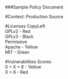 ###Sample Policy Document

#Context: Production Source

#Licenses 
  CopyLeft <br>
      GPLv2 - Red <br>
      GPLv3 - Black <br>
  Permissive <br>
      Apache - Yellow <br>
      MIT - Green 

#Vulnerabilities
  Scores <br>
      0 < X < 6 - Yellow <br>
      X > 6 - Red
